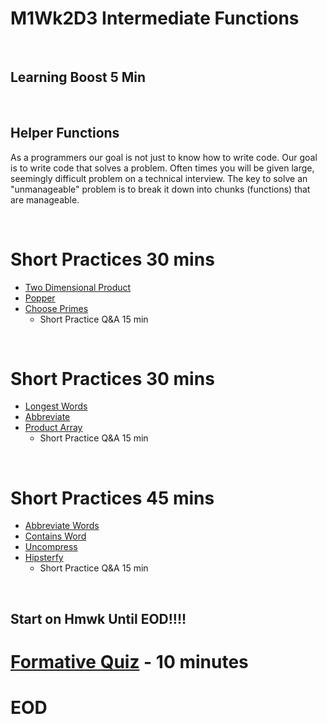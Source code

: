 # M1Wk2D3 Intermediate Functions
<br/>

## Learning Boost 5 Min
<br/>

## Helper Functions
As a programmers our goal is not just to know how to write code. Our goal is to write code that solves a problem. Often times you will be given large, seemingly difficult problem on a technical interview. The key to solve an "unmanageable" problem is to break it down into chunks (functions) that are manageable.

<br/>

# Short Practices 30 mins
- [Two Dimensional Product](https://open.appacademy.io/learn/js-py---pt-jul-2023-online/week-2---intermediate-functions/two-dimensional-product-)
- [Popper](https://open.appacademy.io/learn/js-py---pt-jul-2023-online/week-2---intermediate-functions/popper)
- [Choose Primes](https://open.appacademy.io/learn/js-py---pt-jul-2023-online/week-2---intermediate-functions/choose-primes)
    - Short Practice Q&A 15 min

<br/>


# Short Practices 30 mins
- [Longest Words](https://open.appacademy.io/learn/js-py---pt-jul-2023-online/week-2---intermediate-functions/longest-word)
- [Abbreviate](https://open.appacademy.io/learn/js-py---pt-jul-2023-online/week-2---intermediate-functions/abbreviate)
- [Product Array](https://open.appacademy.io/learn/js-py---pt-jul-2023-online/week-2---intermediate-functions/product-array)
    - Short Practice Q&A 15 min

<br/>


# Short Practices 45 mins
- [Abbreviate Words](https://open.appacademy.io/learn/js-py---pt-jul-2023-online/week-2---intermediate-functions/abbreviate-words)
- [Contains Word](https://open.appacademy.io/learn/js-py---pt-jul-2023-online/week-2---intermediate-functions/contains-word)
- [Uncompress](https://open.appacademy.io/learn/js-py---pt-jul-2023-online/week-2---intermediate-functions/uncompress)
- [Hipsterfy](https://open.appacademy.io/learn/js-py---pt-jul-2023-online/week-2---intermediate-functions/hipsterfy)
    - Short Practice Q&A 15 min
<br/>

## Start on Hmwk Until EOD!!!!


# [Formative Quiz](https://open.appacademy.io/learn/js-py---pt-jul-2023-online/week-2---intermediate-functions/formative-quiz--repeat----wednesday) - 10 minutes

# EOD

